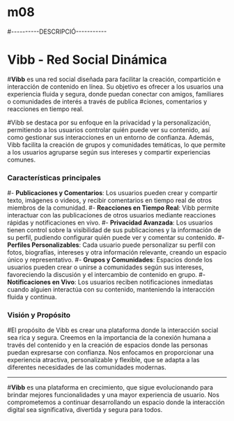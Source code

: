 # m08
#----------DESCRIPCIÓ-----------

#

# Vibb - Red Social Dinámica

#**Vibb** es una red social diseñada para facilitar la creación, compartición e interacción de contenido en línea. Su objetivo es ofrecer a los usuarios una experiencia fluida y segura, donde puedan conectar con amigos, familiares o comunidades de interés a través de publica
#ciones, comentarios y reacciones en tiempo real.

#Vibb se destaca por su enfoque en la privacidad y la personalización, permitiendo a los usuarios controlar quién puede ver su contenido, así como gestionar sus interacciones en un entorno de confianza. Además, Vibb facilita la creación de grupos y comunidades temáticas, lo que permite a los usuarios agruparse según sus intereses y compartir experiencias comunes.

### Características principales

#- **Publicaciones y Comentarios**: Los usuarios pueden crear y compartir texto, imágenes o videos, y recibir comentarios en tiempo real de otros miembros de la comunidad.
#- **Reacciones en Tiempo Real**: Vibb permite interactuar con las publicaciones de otros usuarios mediante reacciones rápidas y notificaciones en vivo.
#- **Privacidad Avanzada**: Los usuarios tienen control sobre la visibilidad de sus publicaciones y la información de su perfil, pudiendo configurar quién puede ver y comentar su contenido.
#- **Perfiles Personalizables**: Cada usuario puede personalizar su perfil con fotos, biografías, intereses y otra información relevante, creando un espacio único y representativo.
#- **Grupos y Comunidades**: Espacios donde los usuarios pueden crear o unirse a comunidades según sus intereses, favoreciendo la discusión y el intercambio de contenido en grupo.
#- **Notificaciones en Vivo**: Los usuarios reciben notificaciones inmediatas cuando alguien interactúa con su contenido, manteniendo la interacción fluida y continua.

### Visión y Propósito

#El propósito de Vibb es crear una plataforma donde la interacción social sea rica y segura. Creemos en la importancia de la conexión humana a través del contenido y en la creación de espacios donde las personas puedan expresarse con confianza. Nos enfocamos en proporcionar una experiencia atractiva, personalizable y flexible, que se adapta a las diferentes necesidades de las comunidades modernas.

---

#**Vibb** es una plataforma en crecimiento, que sigue evolucionando para brindar mejores funcionalidades y una mayor experiencia de usuario. Nos comprometemos a continuar desarrollando un espacio donde la interacción digital sea significativa, divertida y segura para todos. 



